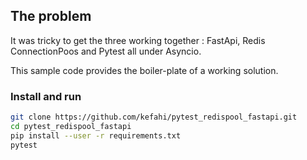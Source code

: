 ## The problem

It was tricky to get the three working together : FastApi, Redis ConnectionPoos and Pytest all under Asyncio.

This sample code provides the boiler-plate of a working solution.

### Install and run

```bash
git clone https://github.com/kefahi/pytest_redispool_fastapi.git
cd pytest_redispool_fastapi
pip install --user -r requirements.txt
pytest
```
